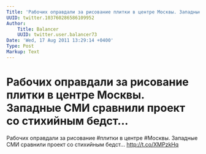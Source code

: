 ```yaml
---
Title: 'Рабочих оправдали за рисование плитки в центре Москвы. Западные СМИ сравнили проект со стихийным бедст...'
UUID: twitter.103760286586109952
Author:
    Title: Balancer
    UUID: twitter.user.balancer73
Date: 'Wed, 17 Aug 2011 13:29:14 +0400'
Type: Post
Markup: Text
---
```


# Рабочих оправдали за рисование плитки в центре Москвы. Западные СМИ сравнили проект со стихийным бедст...

Рабочих оправдали за рисование #плитки в центре #Москвы.
Западные СМИ сравнили проект со стихийным бедст...
http://t.co/XMPzkHq